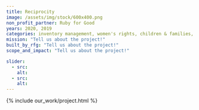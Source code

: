 ```yaml
---
title: Reciprocity
image: /assets/img/stock/600x400.png
non_profit_partner: Ruby for Good
years: 2020, 2019
categories: inventory management, women's rights, children & families, advocacy, conservation, domestic violence, extinction prevention, community building, foster care, youth issues
mission: "Tell us about the project!"
built_by_rfg: "Tell us about the project!"
scope_and_impact: "Tell us about the project!"

slider:
  - src:
    alt:
  - src:
    alt:
---
```


{% include our_work/project.html %}
